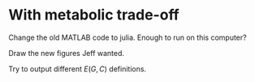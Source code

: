 # With metabolic trade-off

Change the old MATLAB code to julia. Enough to run on this computer?

Draw the new figures Jeff wanted.

Try to output different $E(G,C)$ definitions.